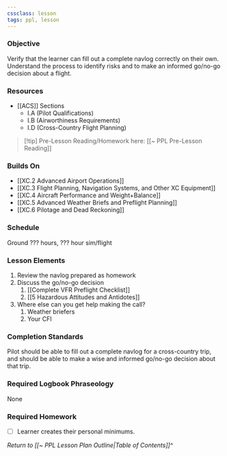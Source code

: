 ```yaml
---
cssclass: lesson
tags: ppl, lesson
---
```

### Objective
Verify that the learner can fill out a complete navlog correctly on their own.  Understand the process to identify risks and to make an informed go/no-go decision about a flight.

### Resources
- [[ACS]] Sections
	- I.A (Pilot Qualifications)
	- I.B (Airworthiness Requirements)
	- I.D (Cross-Country Flight Planning)

> [!tip] Pre-Lesson Reading/Homework here: [[~ PPL Pre-Lesson Reading]]

### Builds On
- [[XC.2 Advanced Airport Operations]]
- [[XC.3 Flight Planning, Navigation Systems, and Other XC Equipment]]
- [[XC.4 Aircraft Performance and Weight+Balance]]
- [[XC.5 Advanced Weather Briefs and Preflight Planning]]
- [[XC.6 Pilotage and Dead Reckoning]]

### Schedule
Ground ??? hours, ??? hour sim/flight

### Lesson Elements
1. Review the navlog prepared as homework
2. Discuss the go/no-go decision
	1. [[Complete VFR Preflight Checklist]]
	2. [[5 Hazardous Attitudes and Antidotes]]
3. Where else can you get help making the call?
	1. Weather briefers
	2. Your CFI

### Completion Standards
Pilot should be able to fill out a complete navlog for a cross-country trip, and should be able to make a wise and informed go/no-go decision about that trip.

### Required Logbook Phraseology
None

### Required Homework
- [ ]  Learner creates their personal minimums.

*Return to [[~ PPL Lesson Plan Outline|Table of Contents]]^*